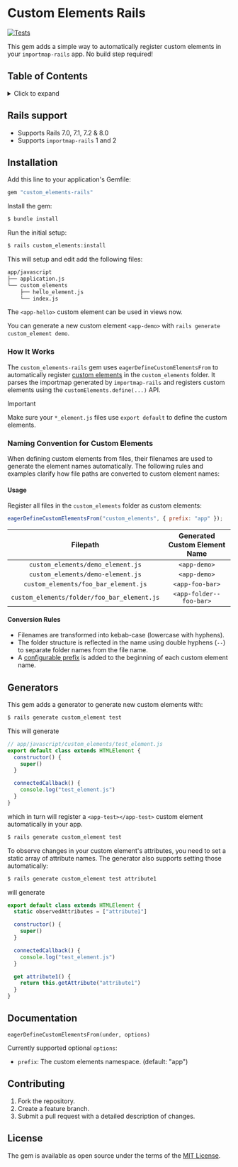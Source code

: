# Custom Elements Rails

[![Tests](https://github.com/codergeek121/custom_elements-rails/actions/workflows/ruby.yml/badge.svg?branch=main)](https://github.com/codergeek121/custom_elements-rails/actions/workflows/ruby.yml)

This gem adds a simple way to automatically register custom elements in your `importmap-rails` app. No build step required!

## Table of Contents

<details>
<summary>Click to expand</summary>

- [Rails support](#rails-support)
- [Installation](#installation)
- [Generators](#generators)
- [Documentation](#documentation)
- [Contributing](#contributing)
- [License](#license)

</details>

## Rails support

* Supports Rails 7.0, 7.1, 7.2 & 8.0
* Supports `importmap-rails` 1 and 2

## Installation

Add this line to your application's Gemfile:

```ruby
gem "custom_elements-rails"
```

Install the gem:

```bash
$ bundle install
```

Run the initial setup:

```bash
$ rails custom_elements:install
```

This will setup and edit add the following files:

```graphql
app/javascript
├── application.js
└── custom_elements
    ├── hello_element.js
    └── index.js
```

The `<app-hello>` custom element can be used in views now.

You can generate a new custom element `<app-demo>` with `rails generate custom_element demo`.

### How It Works

The `custom_elements-rails` gem uses `eagerDefineCustomElementsFrom` to automatically register [custom elements](https://developer.mozilla.org/en-US/docs/Web/API/Web_components/Using_custom_elements) in the `custom_elements` folder. It parses the importmap generated by `importmap-rails` and registers custom elements using the `customElements.define(...)` API.

> [!IMPORTANT]  
> Make sure your `*_element.js` files use `export default` to define the custom elements.

### Naming Convention for Custom Elements

When defining custom elements from files, their filenames are used to generate the element names automatically. The following rules and examples clarify how file paths are converted to custom element names:

#### Usage

Register all files in the `custom_elements` folder as custom elements:

```js
eagerDefineCustomElementsFrom("custom_elements", { prefix: "app" });
```

| Filepath                            | Generated Custom Element Name |
|:-----------------------------------:|:------------------------------:|
| `custom_elements/demo_element.js`   | `<app-demo>`                  |
| `custom_elements/demo-element.js`   | `<app-demo>`                  |
| `custom_elements/foo_bar_element.js`| `<app-foo-bar>`               |
| `custom_elements/folder/foo_bar_element.js` | `<app-folder--foo-bar>` |

#### Conversion Rules

- Filenames are transformed into kebab-case (lowercase with hyphens).
- The folder structure is reflected in the name using double hyphens (`--`) to separate folder names from the file name.
- A [configurable prefix](#documentation) is added to the beginning of each custom element name.

## Generators

This gem adds a generator to generate new custom elements with:

```bash
$ rails generate custom_element test 
```

This will generate 

```javascript
// app/javascript/custom_elements/test_element.js
export default class extends HTMLElement {
  constructor() {
    super()
  }

  connectedCallback() {
    console.log("test_element.js")
  }
}
```

which in turn will register a `<app-test></app-test>` custom element automatically in your app.

```bash
$ rails generate custom_element test 
```

To observe changes in your custom element's attributes, you need to set a static array of attribute names. The generator also supports setting those automatically:

```bash
$ rails generate custom_element test attribute1
```

will generate

```javascript
export default class extends HTMLElement {
  static observedAttributes = ["attribute1"]

  constructor() {
    super()
  }

  connectedCallback() {
    console.log("test_element.js")
  }

  get attribute1() {
    return this.getAttribute("attribute1")
  }
}
```

## Documentation

`eagerDefineCustomElementsFrom(under, options)`

Currently supported optional `options`:

* `prefix`: The custom elements namespace. (default: "app")

## Contributing

1. Fork the repository.
2. Create a feature branch.
3. Submit a pull request with a detailed description of changes.

## License

The gem is available as open source under the terms of the [MIT License](https://opensource.org/licenses/MIT).
